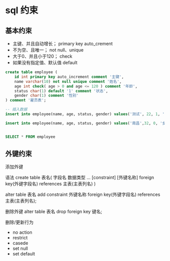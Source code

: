 # sql 约束

## 基本约束
- 主键、并且自动增长；  primary key auto_crement
- 不为空、且唯一； not null、unique
- 大于0、并且小于120； check
- 如果没有指定值、默认值 default

```sql
create table employee (
	id int primary key auto_increment comment '主键',
	name varchar(10) not null unique comment '姓名',
	age int check( age > 0 and age <= 120 ) comment '年龄',
	status char(1) default '1' comment '状态',
	gender char(1) comment '性别'
) comment '雇员表'; 

-- 插入数据
insert into employee(name, age, status, gender) values('测试', 22, 1, '男');

insert into employee(name, age, status, gender) values('南昌',32, 0, '女'),('南昌2',32, 0, '女');


SELECT * FROM employee
```

## 外键约束

添加外键

语法
create table 表名(
  字段名 数据类型
  ...
  [constraint] [外键名称] foreign key(外键字段名) references 主表(主表列名)
)

alter table 表名 add constraint 外键名称 foreign key(外键字段名) references 主表(主表列名);

删除外键
alter table 表名 drop foreign key 键名;

删除/更新行为
- no action
- restrict
- casede
- set null
- set default
